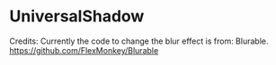 # UniversalShadow



Credits:
Currently the code to change the blur effect is from: 
Blurable. https://github.com/FlexMonkey/Blurable

